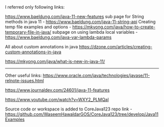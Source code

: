 I referred only following links:


https://www.baeldung.com/java-11-new-features
sub page for String methods in java 11 - https://www.baeldung.com/java-11-string-api
Creating temp file examples and options - https://mkyong.com/java/how-to-create-temporary-file-in-java/
subpage on using lambda local variables - https://www.baeldung.com/java-var-lambda-params

All about custom annotations in java
https://dzone.com/articles/creating-custom-annotations-in-java

https://mkyong.com/java/what-is-new-in-java-11/

-------------------------------------------------------------------------------

Other useful links:
https://www.oracle.com/java/technologies/javase/11-relnote-issues.html

https://www.journaldev.com/24601/java-11-features

https://www.youtube.com/watch?v=WXY2_PLMQaI

Source code or workspace is added to CoreJava123 repo
link - https://github.com/WaseemHawaldarGOS/CoreJava123/tree/develop/Java11Examples

